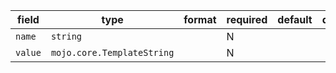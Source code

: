 | field | type | format | required | default | description |
|---|---|---|---|---|---|
| `name` | `string` |  | N |  |
| `value` | `mojo.core.TemplateString` |  | N |  |  |
